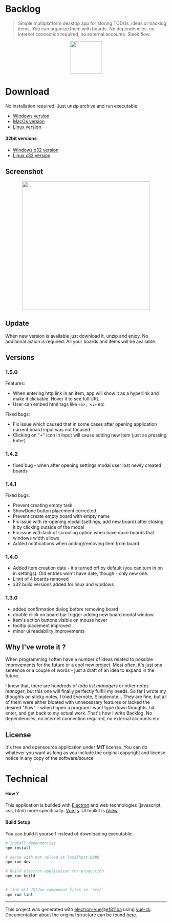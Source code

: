 # Backlog

> Simple multiplatform desktop app for storing TODOs, ideas or backlog items. 
> You can organize them with boards. No dependencies, no internet connection required, 
> no external accounts. Sleek flow.

<p align="center">
<img src="https://github.com/czytelny/backlog/raw/master/logo.png" width="100px" height="100px">
</p>


# Download
No installation required. Just unzip archive and run executable
- [Windows version](https://github.com/czytelny/backlog/releases/download/v1.5.0/Backlog-win32-x64.zip)
- [MacOs version](https://github.com/czytelny/backlog/releases/download/v1.5.0/Backlog-darwin-x64.zip) 
- [Linux version](https://github.com/czytelny/backlog/releases/download/v1.5.0/Backlog-linux-x64.tar.gz)

#### 32bit versions
- [Windows x32 version](https://github.com/czytelny/backlog/releases/download/v1.5.0/Backlog-win32-ia32.zip)
- [Linux x32 version](https://github.com/czytelny/backlog/releases/download/v1.5.0/Backlog-linux-ia32.tar.gz)

## Screenshot
<p align="center">
<img src="https://github.com/czytelny/backlog/raw/master/screenshot.png" width="400px">
</p>

## Update
When new version is available just download it, unzip and enjoy. No additional action is required. All your boards and items will be available.

## Versions
### 1.5.0
Features: 
- When entering http link in an item, app will show it as a hyperlink and make it clickable. Hover it to see full URL
- User can embed html tags like `<b>, <i>` etc

Fixed bugs: 
- Fix issue which caused that in some cases after opening application current board input was not focused
- Clicking on "+" icon in input will cause adding new item (just as pressing Enter)

### 1.4.2
- fixed bug - when after opening settings modal user lost newly created boards
 
### 1.4.1
Fixed bugs:
- Prevent creating empty task
- ShowDone button placement corrected
- Prevent create empty board with empty name
- Fix issue with re-opening modal (settings, add new board) after closing it by clicking outside of the modal
- Fix issue with lack of scrooling option when have more boards that windows width allows
- Added notifications when adding/removing item from board

### 1.4.0
- Added item creation date - it's turned off by default (you can turn in on in settings). Old entries won't have date, though - only new one.
- Limit of 4 boards removed
- x32 build versions added for linux and windows

### 1.3.0
- added confirmation dialog before removing board
- double click on board bar trigger adding new board modal window
- item's action buttons visible on mouse hover 
- tooltip placement improved
- minor ui readability improvements

## Why I've wrote it ?
When programming I often have a number of ideas related to possible improvements for the future or a cool new project. Most often, it's just one sentence or a couple of words - just a draft of an idea to expand in the future. 

I know that, there are hundreds of *todo list managers* or other *notes manager*,
but this one will finally perfectly fulfill my needs. So far I wrote my thoughts on sticky notes, I tried Evernote, Simplenote... 
They are fine, but all of them were either bloated with unnecessary features or lacked the desired "flow" - 
when I open a program I want type down thoughts, hit enter, and get back to my actual work. That's how I write Backlog. No dependencies, no internet connection required, no external accounts etc.

## License
It's free and opensource application under **MIT** license. You can do whatever you want as long as you include the original copyright and license notice in any copy of the software/source

# Technical
#### How ?
This application is builded with [Electron](https://electron.atom.io) and web technologies (javascript, css, html) more specifically: [Vue.js](https://vuejs.org). UI toolkit is [iView](https://www.iviewui.com/)

#### Build Setup
You can build it yourself instead of downloading executable:

``` bash
# install dependencies
npm install

# serve with hot reload at localhost:9080
npm run dev

# build electron application for production
npm run build


# lint all JS/Vue component files in `src/`
npm run lint

```

---

This project was generated with [electron-vue](https://github.com/SimulatedGREG/electron-vue)@[ef811ba](https://github.com/SimulatedGREG/electron-vue/tree/ef811ba974d696ee965da747315f20a034ebc590) using [vue-cli](https://github.com/vuejs/vue-cli). Documentation about the original structure can be found [here](https://simulatedgreg.gitbooks.io/electron-vue/content/index.html).
